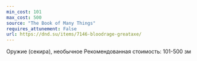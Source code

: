 ```yaml
---
min_cost: 101
max_cost: 500
source: "The Book of Many Things"
requires_attunement: False
url: https://dnd.su/items/7146-bloodrage-greataxe/
---
```


Оружие (секира), необычное
Рекомендованная стоимость: 101-500 зм